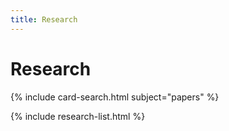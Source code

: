 ```yaml
---
title: Research
---
```


# <i class="fas fa-microscope"></i>Research


<!-- section break -->

{% include card-search.html subject="papers" %}

{% include research-list.html %}
